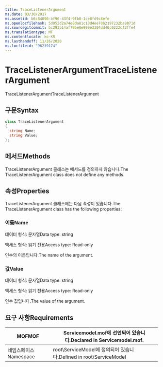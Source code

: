```yaml
---
title: TraceListenerArgument
ms.date: 03/30/2017
ms.assetid: b6c84090-bf96-43f4-9fb0-1ce8fd9c8efe
ms.openlocfilehash: 5d052d2a74e8da81c18d4ee70b2197232ba8871d
ms.sourcegitcommit: bc293b14af795e0e999e3304dd40c0222cf2ffe4
ms.translationtype: MT
ms.contentlocale: ko-KR
ms.lasthandoff: 11/26/2020
ms.locfileid: "96239174"
---
```

# <a name="tracelistenerargument"></a><span data-ttu-id="51357-102">TraceListenerArgument</span><span class="sxs-lookup"><span data-stu-id="51357-102">TraceListenerArgument</span></span>

<span data-ttu-id="51357-103">TraceListenerArgument</span><span class="sxs-lookup"><span data-stu-id="51357-103">TraceListenerArgument</span></span>  
  
## <a name="syntax"></a><span data-ttu-id="51357-104">구문</span><span class="sxs-lookup"><span data-stu-id="51357-104">Syntax</span></span>  
  
```csharp
class TraceListenerArgument  
{  
  string Name;  
  string Value;  
};  
```  
  
## <a name="methods"></a><span data-ttu-id="51357-105">메서드</span><span class="sxs-lookup"><span data-stu-id="51357-105">Methods</span></span>  

 <span data-ttu-id="51357-106">TraceListenerArgument 클래스는 메서드를 정의하지 않습니다.</span><span class="sxs-lookup"><span data-stu-id="51357-106">The TraceListenerArgument class does not define any methods.</span></span>  
  
## <a name="properties"></a><span data-ttu-id="51357-107">속성</span><span class="sxs-lookup"><span data-stu-id="51357-107">Properties</span></span>  

 <span data-ttu-id="51357-108">TraceListenerArgument 클래스에는 다음 속성이 있습니다.</span><span class="sxs-lookup"><span data-stu-id="51357-108">The TraceListenerArgument class has the following properties:</span></span>  
  
### <a name="name"></a><span data-ttu-id="51357-109">이름</span><span class="sxs-lookup"><span data-stu-id="51357-109">Name</span></span>  

 <span data-ttu-id="51357-110">데이터 형식: 문자열</span><span class="sxs-lookup"><span data-stu-id="51357-110">Data type: string</span></span>  
  
 <span data-ttu-id="51357-111">액세스 형식: 읽기 전용</span><span class="sxs-lookup"><span data-stu-id="51357-111">Access type: Read-only</span></span>  
  
 <span data-ttu-id="51357-112">인수의 이름입니다.</span><span class="sxs-lookup"><span data-stu-id="51357-112">The name of the argument.</span></span>  
  
### <a name="value"></a><span data-ttu-id="51357-113">값</span><span class="sxs-lookup"><span data-stu-id="51357-113">Value</span></span>  

 <span data-ttu-id="51357-114">데이터 형식: 문자열</span><span class="sxs-lookup"><span data-stu-id="51357-114">Data type: string</span></span>  
  
 <span data-ttu-id="51357-115">액세스 형식: 읽기 전용</span><span class="sxs-lookup"><span data-stu-id="51357-115">Access type: Read-only</span></span>  
  
 <span data-ttu-id="51357-116">인수 값입니다.</span><span class="sxs-lookup"><span data-stu-id="51357-116">The value of the argument.</span></span>  
  
## <a name="requirements"></a><span data-ttu-id="51357-117">요구 사항</span><span class="sxs-lookup"><span data-stu-id="51357-117">Requirements</span></span>  
  
|<span data-ttu-id="51357-118">MOF</span><span class="sxs-lookup"><span data-stu-id="51357-118">MOF</span></span>|<span data-ttu-id="51357-119">Servicemodel.mof에 선언되어 있습니다.</span><span class="sxs-lookup"><span data-stu-id="51357-119">Declared in Servicemodel.mof.</span></span>|  
|---------|-----------------------------------|  
|<span data-ttu-id="51357-120">네임스페이스</span><span class="sxs-lookup"><span data-stu-id="51357-120">Namespace</span></span>|<span data-ttu-id="51357-121">root\ServiceModel에 정의되어 있습니다.</span><span class="sxs-lookup"><span data-stu-id="51357-121">Defined in root\ServiceModel</span></span>|

